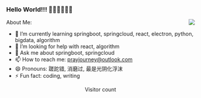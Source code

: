 ### Hello World!!! 🍬🍭🥤🍒🍓🌻
<img align="right" src="https://github-readme-stats.vercel.app/api?username=prayjourney&show_icons=true&icon_color=CE1D2D&text_color=718096&bg_color=ffffff&hide_title=true" />

About Me:
- 🌱 I’m currently learning springboot, springcloud, react, electron, python, bigdata, algorithm
- 🤔 I’m looking for help with react, algorithm
- 💬 Ask me about springboot, springcloud
- 📫 How to reach me: prayjourney@outlook.com
- 😄 Pronouns: 蹉跎错, 消磨过, 最是光阴化浮沫
- ⚡ Fun fact: coding, writing
<p align="center"> 
  Visitor count<br>

</p>
